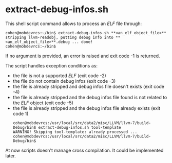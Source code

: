 # extract-debug-infos.sh

This shell script command allows to process an _ELF_ file through:

```shellsession
cohen@mobdevrcs:~/bin$ extract-debug-infos.sh **<an_elf_object_file>** 
stripping llvm-readobj, putting debug info into **<an_elf_object_file>**.debug ... done!
cohen@mobdevrcs:~/bin$ 
```

If no argument is provided, an error is raised and exit code -1 is returned.

The script handles exception conditions as:
* the file is not a supported _ELF_ (exit code -2)
* the file do not contain debug infos (exit code -3)
* the file is already stripped and debug infos file doesn't exists  (exit code -4)
* the file is already stripped and the debug infos file found is not related to the _ELF_ object  (exit code -5)
* the file is already stripped and the debug infos file already exists  (exit code 1)
  ```shellsession
  cohen@mobdevrcs:/usr/local/src/data2/misc/LLVM/llvm-7/build-Debug/bin$ extract-debug-infos.sh tool-template
  WARNING! Skipping tool-template: already processed ...
  cohen@mobdevrcs:/usr/local/src/data2/misc/LLVM/llvm-7/build-Debug/bin$ 
  ```

At now scripts doesn't manage cross compilation. It could be implemented later.
